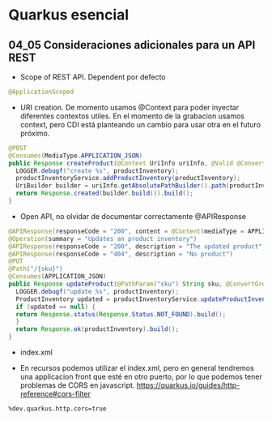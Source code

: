 # Quarkus esencial
## 04_05 Consideraciones adicionales para un API REST

* Scope of REST API. Dependent por defecto
```java
@ApplicationScoped
```

* URI creation. De momento usamos @Context para poder inyectar diferentes contextos utiles.
En el momento de la grabacion usamos context, pero CDI está planteando un cambio para usar otra
  en el futuro próximo.
```java
@POST
@Consumes(MediaType.APPLICATION_JSON)
public Response createProduct(@Context UriInfo uriInfo, @Valid @ConvertGroup(to = ValidationGroups.Post.class) ProductInventory productInventory) {
  LOGGER.debugf("create %s", productInventory);
  productInventoryService.addProductInventory(productInventory);
  UriBuilder builder = uriInfo.getAbsolutePathBuilder().path(productInventory.getSku());
  return Response.created(builder.build()).build();
}
```
  
* Open API, no olvidar de documentar correctamente @APIResponse
```java
@APIResponse(responseCode = "200", content = @Content(mediaType = APPLICATION_JSON, schema = @Schema(implementation = ProductInventory.class, type = SchemaType.ARRAY)))
@Operation(summary = "Updates an product inventory")
@APIResponse(responseCode = "200", description = "The updated product", content = @Content(mediaType = APPLICATION_JSON, schema = @Schema(implementation = ProductInventory.class)))
@APIResponse(responseCode = "404", description = "No product")
@PUT
@Path("/{sku}")
@Consumes(APPLICATION_JSON)
public Response updateProduct(@PathParam("sku") String sku, @ConvertGroup(to = ValidationGroups.Put.class)  @Valid ProductInventory productInventory) {
  LOGGER.debugf("update %s", productInventory);
  ProductInventory updated = productInventoryService.updateProductInventory(sku, productInventory);
  if (updated == null) {
  return Response.status(Response.Status.NOT_FOUND).build();
  }
  return Response.ok(productInventory).build();
}
```

* index.xml

* En recursos podemos utilizar el index.xml, pero en general tendremos una applicacion front
  que esté en otro puerto, por lo que podemos tener problemas de CORS en javascript. 
  https://quarkus.io/guides/http-reference#cors-filter
```properties
%dev.quarkus.http.cors=true
```
